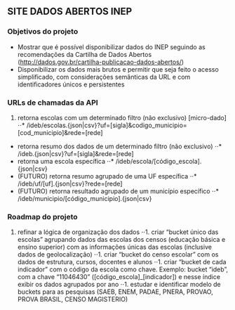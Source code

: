 
## **SITE DADOS ABERTOS INEP**

### Objetivos do projeto
* Mostrar que é possível disponibilizar dados do INEP seguindo as recomendações da Cartilha de Dados Abertos (http://dados.gov.br/cartilha-publicacao-dados-abertos/)
* Disponibilizar os dados mais brutos e permitir que seja feito o acesso simplificado, com considerações semânticas da URL e com identificadores únicos e persistentes

### URLs de chamadas da API
1. retorna escolas com um determinado filtro (não exclusivo) [micro-dado]
⋅⋅* /ideb/escolas.{json|csv}?uf=[sigla]&codigo_municipio=[cod_municipio]&rede=[rede]
* retorna resumo dos dados de um determinado filtro (não exclusivo)
⋅⋅* /ideb.{json|csv}?uf=[sigla]&rede=[rede]
* retorna uma escola específica
⋅⋅* /ideb/escola/[código_escola].{json|csv}
* (FUTURO) retorna resumo agrupado de uma UF específica
⋅⋅* /ideb/uf/[uf].{json|csv}?rede=[rede]
* (FUTURO) retorna resultado agrupado de um município específico
⋅⋅* /ideb/municipio/[código_municipio].{json|csv}

### Roadmap do projeto
1. refinar a lógica de organização dos dados
⋅⋅1. criar “bucket único das escolas” agrupando dados das escolas dos censos (educação básica e ensino superior) com as informações únicas das escolas (inclusive dados de geolocalização)
⋅⋅1. criar “bucket do censo escolar” com os dados de estrutura, cursos, docentes e alunos
⋅⋅1. criar “bucket de cada indicador” com o código da escola como chave. Exemplo: bucket “ideb”, com a chave “11046430” ([código_escola]_[indicador]) e nesse índice exibir os dados agrupados por ano
⋅⋅1. estudar e identificar modelo de buckets para as pesquisas (SAEB, ENEM, PADAE, PNERA, PROVAO, PROVA BRASIL, CENSO MAGISTERIO)
